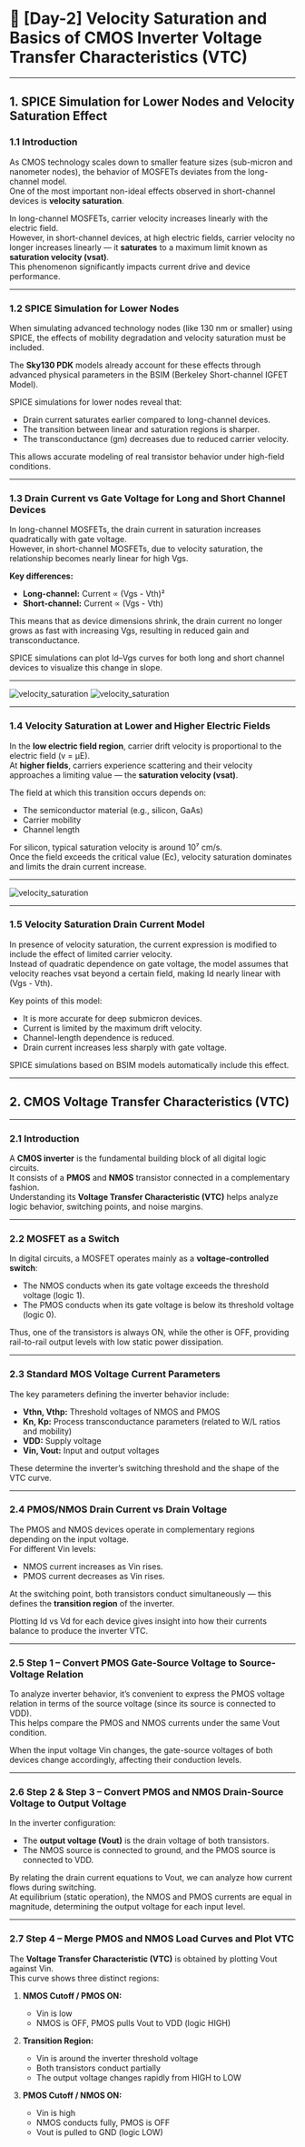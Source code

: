 # 🧠 [Day-2] Velocity Saturation and Basics of CMOS Inverter Voltage Transfer Characteristics (VTC)

---

## 1. SPICE Simulation for Lower Nodes and Velocity Saturation Effect

### 1.1 Introduction

As CMOS technology scales down to smaller feature sizes (sub-micron and nanometer nodes), the behavior of MOSFETs deviates from the long-channel model.  
One of the most important non-ideal effects observed in short-channel devices is **velocity saturation**.  

In long-channel MOSFETs, carrier velocity increases linearly with the electric field.  
However, in short-channel devices, at high electric fields, carrier velocity no longer increases linearly — it **saturates** to a maximum limit known as **saturation velocity (vsat)**.  
This phenomenon significantly impacts current drive and device performance.

---

### 1.2 SPICE Simulation for Lower Nodes

When simulating advanced technology nodes (like 130 nm or smaller) using SPICE, the effects of mobility degradation and velocity saturation must be included.  

The **Sky130 PDK** models already account for these effects through advanced physical parameters in the BSIM (Berkeley Short-channel IGFET Model).  

SPICE simulations for lower nodes reveal that:
- Drain current saturates earlier compared to long-channel devices.
- The transition between linear and saturation regions is sharper.
- The transconductance (gm) decreases due to reduced carrier velocity.

This allows accurate modeling of real transistor behavior under high-field conditions.

---

### 1.3 Drain Current vs Gate Voltage for Long and Short Channel Devices

In long-channel MOSFETs, the drain current in saturation increases quadratically with gate voltage.  
However, in short-channel MOSFETs, due to velocity saturation, the relationship becomes nearly linear for high Vgs.

**Key differences:**
- **Long-channel:** Current ∝ (Vgs - Vth)²  
- **Short-channel:** Current ∝ (Vgs - Vth)  

This means that as device dimensions shrink, the drain current no longer grows as fast with increasing Vgs, resulting in reduced gain and transconductance.

SPICE simulations can plot Id–Vgs curves for both long and short channel devices to visualize this change in slope.

---

![velocity_saturation](output_week4/velocity_saturation_1.jpeg)
![velocity_saturation](output_week4/velocity_saturation_2.jpeg)

---

### 1.4 Velocity Saturation at Lower and Higher Electric Fields

In the **low electric field region**, carrier drift velocity is proportional to the electric field (v = μE).  
At **higher fields**, carriers experience scattering and their velocity approaches a limiting value — the **saturation velocity (vsat)**.

The field at which this transition occurs depends on:
- The semiconductor material (e.g., silicon, GaAs)
- Carrier mobility
- Channel length

For silicon, typical saturation velocity is around 10⁷ cm/s.  
Once the field exceeds the critical value (Ec), velocity saturation dominates and limits the drain current increase.

---

![velocity_saturation](output_week4/velocity_saturation_3.jpeg)

---

### 1.5 Velocity Saturation Drain Current Model

In presence of velocity saturation, the current expression is modified to include the effect of limited carrier velocity.  
Instead of quadratic dependence on gate voltage, the model assumes that velocity reaches vsat beyond a certain field, making Id nearly linear with (Vgs - Vth).

Key points of this model:
- It is more accurate for deep submicron devices.
- Current is limited by the maximum drift velocity.
- Channel-length dependence is reduced.
- Drain current increases less sharply with gate voltage.

SPICE simulations based on BSIM models automatically include this effect.

---

## 2. CMOS Voltage Transfer Characteristics (VTC)

---

### 2.1 Introduction

A **CMOS inverter** is the fundamental building block of all digital logic circuits.  
It consists of a **PMOS** and **NMOS** transistor connected in a complementary fashion.  
Understanding its **Voltage Transfer Characteristic (VTC)** helps analyze logic behavior, switching points, and noise margins.

---

### 2.2 MOSFET as a Switch

In digital circuits, a MOSFET operates mainly as a **voltage-controlled switch**:
- The NMOS conducts when its gate voltage exceeds the threshold voltage (logic 1).
- The PMOS conducts when its gate voltage is below its threshold voltage (logic 0).

Thus, one of the transistors is always ON, while the other is OFF, providing rail-to-rail output levels with low static power dissipation.

---

### 2.3 Standard MOS Voltage Current Parameters

The key parameters defining the inverter behavior include:
- **Vthn, Vthp:** Threshold voltages of NMOS and PMOS
- **Kn, Kp:** Process transconductance parameters (related to W/L ratios and mobility)
- **VDD:** Supply voltage
- **Vin, Vout:** Input and output voltages

These determine the inverter’s switching threshold and the shape of the VTC curve.

---

### 2.4 PMOS/NMOS Drain Current vs Drain Voltage

The PMOS and NMOS devices operate in complementary regions depending on the input voltage.  
For different Vin levels:
- NMOS current increases as Vin rises.
- PMOS current decreases as Vin rises.

At the switching point, both transistors conduct simultaneously — this defines the **transition region** of the inverter.

Plotting Id vs Vd for each device gives insight into how their currents balance to produce the inverter VTC.

---

### 2.5 Step 1 – Convert PMOS Gate-Source Voltage to Source-Voltage Relation

To analyze inverter behavior, it’s convenient to express the PMOS voltage relation in terms of the source voltage (since its source is connected to VDD).  
This helps compare the PMOS and NMOS currents under the same Vout condition.

When the input voltage Vin changes, the gate-source voltages of both devices change accordingly, affecting their conduction levels.

---

### 2.6 Step 2 & Step 3 – Convert PMOS and NMOS Drain-Source Voltage to Output Voltage

In the inverter configuration:
- The **output voltage (Vout)** is the drain voltage of both transistors.
- The NMOS source is connected to ground, and the PMOS source is connected to VDD.

By relating the drain current equations to Vout, we can analyze how current flows during switching.  
At equilibrium (static operation), the NMOS and PMOS currents are equal in magnitude, determining the output voltage for each input level.

---

### 2.7 Step 4 – Merge PMOS and NMOS Load Curves and Plot VTC

The **Voltage Transfer Characteristic (VTC)** is obtained by plotting Vout against Vin.  
This curve shows three distinct regions:

1. **NMOS Cutoff / PMOS ON:**  
   - Vin is low  
   - NMOS is OFF, PMOS pulls Vout to VDD (logic HIGH)

2. **Transition Region:**  
   - Vin is around the inverter threshold voltage  
   - Both transistors conduct partially  
   - The output voltage changes rapidly from HIGH to LOW

3. **PMOS Cutoff / NMOS ON:**  
   - Vin is high  
   - NMOS conducts fully, PMOS is OFF  
   - Vout is pulled to GND (logic LOW)
